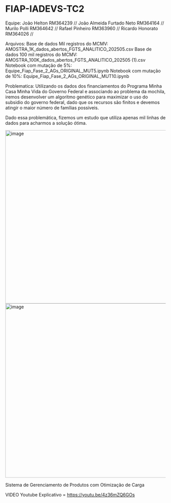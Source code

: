 # FIAP-IADEVS-TC2

Equipe: João Helton RM364239 // João Almeida Furtado Neto RM364164 // Murilo Polli RM364642 // Rafael Pinheiro RM363960 // Ricardo Honorato RM364026 //

Arquivos:
  Base de dados Mil registros do MCMV: AMOSTRA_1K_dados_abertos_FGTS_ANALITICO_202505.csv
  Base de dados 100 mil registros do MCMV: AMOSTRA_100K_dados_abertos_FGTS_ANALITICO_202505 (1).csv
  Notebook com mutação de 5%: Equipe_Fiap_Fase_2_AGs_ORIGINAL_MUT5.ipynb
  Notebook com mutação de 10%: Equipe_Fiap_Fase_2_AGs_ORIGINAL_MUT10.ipynb

Problematica:
  Utilizando os dados dos financiamentos do Programa Minha Casa Minha Vida do Governo Federal e associando ao problema da mochila, iremos desenvolver um algoritmo genético para maximizar o uso do subsidio do governo federal, dado que os recursos são finitos e devemos atingir o maior número de famílias possíveis.

  Dado essa problemática, fizemos um estudo que utiliza apenas mil linhas de dados para acharmos a solução ótima.



  <img width="1135" height="544" alt="image" src="https://github.com/user-attachments/assets/c82ef08a-0520-44ec-9481-f35182d0db81" />


  <img width="1138" height="547" alt="image" src="https://github.com/user-attachments/assets/24c2b96a-e57e-462a-abf6-8f7b7c5ce924" />


  



Sistema de Gerenciamento de Produtos com Otimização de Carga


VIDEO Youtube Explicativo = https://youtu.be/4z36mZQ6GOs

